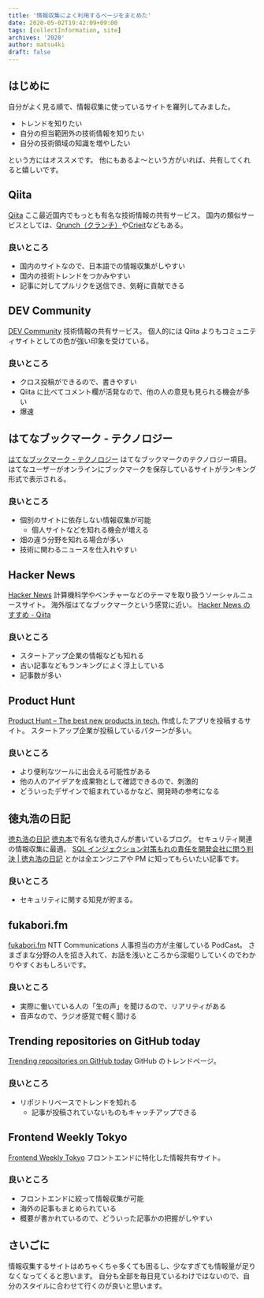 ```yaml
---
title: '情報収集によく利用するページをまとめた'
date: 2020-05-02T19:42:09+09:00
tags: [collectInformation, site]
archives: '2020'
author: matsu4ki
draft: false
---
```


## はじめに

自分がよく見る順で、情報収集に使っているサイトを羅列してみました。

- トレンドを知りたい
- 自分の担当範囲外の技術情報を知りたい
- 自分の技術領域の知識を増やしたい

という方にはオススメです。
他にもあるよ〜という方がいれば、共有してくれると嬉しいです。

## Qiita

[Qiita](https://qiita.com/)
ここ最近国内でもっとも有名な技術情報の共有サービス。
国内の類似サービスとしては、[Qrunch（クランチ）](https://qrunch.net/)や[Crieit](https://crieit.net/dashboard)などもある。

### 良いところ

- 国内のサイトなので、日本語での情報収集がしやすい
- 国内の技術トレンドをつかみやすい
- 記事に対してプルリクを送信でき、気軽に貢献できる

## DEV Community

[DEV Community](https://dev.to/)
技術情報の共有サービス。
個人的には Qiita よりもコミュニティサイトとしての色が強い印象を受けている。

### 良いところ

- クロス投稿ができるので、書きやすい
- Qiita に比べてコメント欄が活発なので、他の人の意見も見られる機会が多い
- 爆速

## はてなブックマーク - テクノロジー

[はてなブックマーク - テクノロジー](https://b.hatena.ne.jp/hotentry/it)
はてなブックマークのテクノロジー項目。
はてなユーザーがオンラインにブックマークを保存しているサイトがランキング形式で表示される。

### 良いところ

- 個別のサイトに依存しない情報収集が可能
  - 個人サイトなどを知れる機会が増える
- 畑の違う分野を知れる場合が多い
- 技術に関わるニュースを仕入れやすい

## Hacker News

[Hacker News](https://news.ycombinator.com/)
計算機科学やベンチャーなどのテーマを取り扱うソーシャルニュースサイト。
海外版はてなブックマークという感覚に近い。
[Hacker News のすすめ - Qiita](https://qiita.com/_mk2/items/86c86ab9b2b2ff9b7bb0)

### 良いところ

- スタートアップ企業の情報なども知れる
- 古い記事などもランキングによく浮上している
- 記事数が多い

## Product Hunt

[Product Hunt – The best new products in tech.](https://www.producthunt.com/)
作成したアプリを投稿するサイト。
スタートアップ企業が投稿しているパターンが多い。

### 良いところ

- より便利なツールに出会える可能性がある
- 他の人のアイデアを成果物として確認できるので、刺激的
- どういったデザインで組まれているかなど、開発時の参考になる

## 徳丸浩の日記

[徳丸浩の日記](https://blog.tokumaru.org/)
[徳丸本](https://www.amazon.co.jp/%E4%BD%93%E7%B3%BB%E7%9A%84%E3%81%AB%E5%AD%A6%E3%81%B6-%E5%AE%89%E5%85%A8%E3%81%AAWeb%E3%82%A2%E3%83%97%E3%83%AA%E3%82%B1%E3%83%BC%E3%82%B7%E3%83%A7%E3%83%B3%E3%81%AE%E4%BD%9C%E3%82%8A%E6%96%B9-%E7%AC%AC2%E7%89%88-%E8%84%86%E5%BC%B1%E6%80%A7%E3%81%8C%E7%94%9F%E3%81%BE%E3%82%8C%E3%82%8B%E5%8E%9F%E7%90%86%E3%81%A8%E5%AF%BE%E7%AD%96%E3%81%AE%E5%AE%9F%E8%B7%B5-%E5%BE%B3%E4%B8%B8/dp/4797393165)で有名な徳丸さんが書いているブログ。
セキュリティ関連の情報収集に最適。
[SQL インジェクション対策もれの責任を開発会社に問う判決 | 徳丸浩の日記](https://blog.tokumaru.org/2015/01/sql.html) とかは全エンジニアや PM に知ってもらいたい記事です。

### 良いところ

- セキュリティに関する知見が貯まる。

## fukabori.fm

[fukabori.fm](https://fukabori.fm/)
NTT Communications 人事担当の方が主催している PodCast。
さまざまな分野の人を招き入れて、お話を浅いところから深堀りしていくのでわかりやすくおもしろいです。

### 良いところ

- 実際に働いている人の「生の声」を聞けるので、リアリティがある
- 音声なので、ラジオ感覚で軽く聞ける

## Trending repositories on GitHub today

[Trending repositories on GitHub today](https://github.com/trending?spoken_language_code=)
GitHub のトレンドページ。

### 良いところ

- リポジトリベースでトレンドを知れる
  - 記事が投稿されていないものもキャッチアップできる

## Frontend Weekly Tokyo

[Frontend Weekly Tokyo](https://frontendweekly.tokyo/)
フロントエンドに特化した情報共有サイト。

### 良いところ

- フロントエンドに絞って情報収集が可能
- 海外の記事もまとめられている
- 概要が書かれているので、どういった記事かの把握がしやすい

## さいごに

情報収集するサイトはめちゃくちゃ多くても困るし、少なすぎても情報量が足りなくなってくると思います。
自分も全部を毎日見ているわけではないので、自分のスタイルに合わせて行くのが良いと思います。
